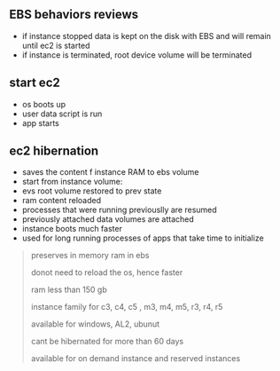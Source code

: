 ## EBS behaviors reviews

* if instance stopped data is kept on the disk with EBS and will remain until ec2 is started
* if instance is terminated, root device volume will be terminated


## start ec2

* os boots up
* user data script is run
* app starts

## ec2 hibernation

* saves the content f instance RAM to ebs volume
* start from instance volume:
* evs root volume restored to prev state
* ram content reloaded
* processes that were running previouslly are resumed
* previously attached data volumes are attached
* instance boots much faster
* used for long running processes of apps that take time to initialize

> preserves in memory ram in ebs
> 
> donot need to reload the os, hence faster
> 
> ram less than 150 gb
> 
> instance family for c3, c4, c5 , m3, m4, m5, r3, r4, r5
>
> available for windows, AL2, ubunut
>
> cant be hibernated for more than 60 days
>
> available for on demand instance and reserved instances